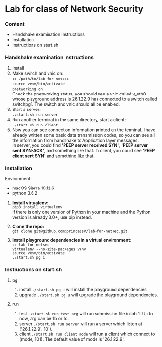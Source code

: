 # Lab for class of Network Security

### Content
- Handshake examination instructions
- Installation
- Instructions on start.sh


### Handshake examination instructions
1. Install
2. Make switch and vnic on:  
`cd /path/to/lab-for-netsec`  
`source venv/bin/activate`  
`pnetworking on`  
Check the pnetworking status, you should see a vnic called v_eth0 whose playground address is 26.1.22.9 has connected to a switch called switchpg1. The switch and vnic should all be enabled.
3. Start a server:  
`./start.sh run server`
4. Run another terminal in the same directory, start a client:  
`./start.sh run client`
5. Now you can see connection information printed on the terminal. I have already written some basic data transmission codes, so you can see all the information from handshake to Application layer messages.  
In server, you could find **'PEEP server received SYN'**, **'PEEP server sent SYN-ACK'**, and something like that. In client, you could see **'PEEP client sent SYN'** and something like that.


### Installation
Environment:  
- macOS Sierra 10.12.6
- python 3.6.2

1. **Install virtualenv:**  
 `pip3 install virtualenv`  
   If there is only one version of Python in your machine and the Python version is already 3.0+, use pip instead.  

2. **Clone the repo:**  
 `git clone git@github.com:princessV/lab-for-netsec.git`

3. **Install playground dependencies in a virtual environment:**  
    `cd lab-for-netsec`  
    `virtualenv --no-site-packages venv`  
    `source venv/bin/activate`  
    `./start.sh pg i`


### Instructions on start.sh
1. pg
    1. install
    `./start.sh pg i` will install the playground dependencies.
    2. upgrade
    `./start.sh pg u` will upgrade the playground dependencies.

2. run
    1. test
    `./start.sh run test arg` will run submission file in lab 1. Up to now, arg can be 1b or 1c.
    2. server
    `./start.sh run server` will run a server which listen at ('26.1.22.9', 101).
    3. client
    `./start.sh run client mode` will run a client which connect to (mode, 101). The default value of mode is '26.1.22.9'. 
